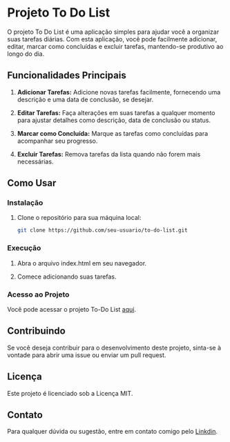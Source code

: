 # Projeto To Do List

O projeto To Do List é uma aplicação simples para ajudar você a organizar suas tarefas diárias. Com esta aplicação, você pode facilmente adicionar, editar, marcar como concluídas e excluir tarefas, mantendo-se produtivo ao longo do dia.

## Funcionalidades Principais

1. **Adicionar Tarefas:** Adicione novas tarefas facilmente, fornecendo uma descrição e uma data de conclusão, se desejar.

2. **Editar Tarefas:** Faça alterações em suas tarefas a qualquer momento para ajustar detalhes como descrição, data de conclusão ou status.

3. **Marcar como Concluída:** Marque as tarefas como concluídas para acompanhar seu progresso.

4. **Excluir Tarefas:** Remova tarefas da lista quando não forem mais necessárias.

## Como Usar

### Instalação

1. Clone o repositório para sua máquina local:

   ```bash
   git clone https://github.com/seu-usuario/to-do-list.git

### Execução

1. Abra o arquivo index.html em seu navegador.

2. Comece adicionando suas tarefas.

### Acesso ao Projeto

Você pode acessar o projeto To-Do List [aqui](https://judoloko.github.io/To-Do-List/).

## Contribuindo

Se você deseja contribuir para o desenvolvimento deste projeto, sinta-se à vontade para abrir uma issue ou enviar um pull request.

## Licença

Este projeto é licenciado sob a Licença MIT.

## Contato

Para qualquer dúvida ou sugestão, entre em contato comigo pelo [Linkdin](https://www.linkedin.com/in/daniel-j%C3%BAnior/).
